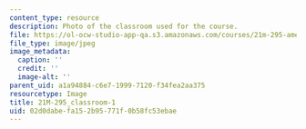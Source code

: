 ```yaml
---
content_type: resource
description: Photo of the classroom used for the course.
file: https://ol-ocw-studio-app-qa.s3.amazonaws.com/courses/21m-295-american-popular-music-fall-2014/02d0dabefa152b95771f0b58fc53ebae_21M-295_classroom-1.jpg
file_type: image/jpeg
image_metadata:
  caption: ''
  credit: ''
  image-alt: ''
parent_uid: a1a94884-c6e7-1999-7120-f34fea2aa375
resourcetype: Image
title: 21M-295_classroom-1
uid: 02d0dabe-fa15-2b95-771f-0b58fc53ebae
---
```

